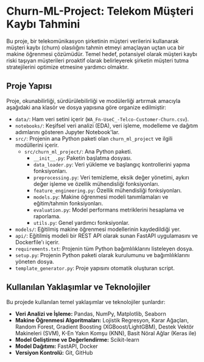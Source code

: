 # Churn-ML-Project: Telekom Müşteri Kaybı Tahmini

Bu proje, bir telekomünikasyon şirketinin müşteri verilerini kullanarak müşteri kaybı (churn) olasılığını tahmin etmeyi amaçlayan uçtan uca bir makine öğrenmesi çözümüdür. Temel hedef, potansiyel olarak müşteri kaybı riski taşıyan müşterileri proaktif olarak belirleyerek şirketin müşteri tutma stratejilerini optimize etmesine yardımcı olmaktır.

## Proje Yapısı

Proje, okunabilirliği, sürdürülebilirliği ve modülerliği artırmak amacıyla aşağıdaki ana klasör ve dosya yapısına göre organize edilmiştir:

- `data/`: Ham veri setini içerir (`WA_Fn-UseC_-Telco-Customer-Churn.csv`).
- `notebooks/`: Keşifsel veri analizi (EDA), veri işleme, modelleme ve dağıtım adımlarını gösteren Jupyter Notebook'lar.
- `src/`: Projenin ana Python paketi olan `churn_ml_project` ve ilgili modüllerini içerir.
  - `src/churn_ml_project/`: Ana Python paketi.
    - `__init__.py`: Paketin başlatma dosyası.
    - `data_loader.py`: Veri yükleme ve başlangıç kontrollerini yapma fonksiyonları.
    - `preprocessing.py`: Veri temizleme, eksik değer yönetimi, aykırı değer işleme ve özellik mühendisliği fonksiyonları.
    - `feature_engineering.py`: Özellik mühendisliği fonksiyonları.
    - `models.py`: Makine öğrenmesi modeli tanımlamaları ve eğitim/tahmin fonksiyonları.
    - `evaluation.py`: Model performans metriklerini hesaplama ve raporlama.
    - `utils.py`: Genel yardımcı fonksiyonlar.
- `models/`: Eğitilmiş makine öğrenmesi modellerinin kaydedildiği yer.
- `api/`: Eğitilmiş modeli bir REST API olarak sunan FastAPI uygulamasını ve Dockerfile'ı içerir.
- `requirements.txt`: Projenin tüm Python bağımlılıklarını listeleyen dosya.
- `setup.py`: Projenin Python paketi olarak kurulumunu ve bağımlılıklarını yöneten dosya.
- `template_generator.py`: Proje yapısını otomatik oluşturan script.


## Kullanılan Yaklaşımlar ve Teknolojiler

Bu projede kullanılan temel yaklaşımlar ve teknolojiler şunlardır:

- **Veri Analizi ve İşleme:** Pandas, NumPy, Matplotlib, Seaborn
- **Makine Öğrenmesi Algoritmaları:** Lojistik Regresyon, Karar Ağaçları, Random Forest, Gradient Boosting (XGBoost/LightGBM), Destek Vektör Makineleri (SVM), K-En Yakın Komşu (KNN), Basit Nöral Ağlar (Keras ile)
- **Model Geliştirme ve Değerlendirme:** Scikit-learn
- **Model Dağıtımı:** FastAPI, Docker
- **Versiyon Kontrolü:** Git, GitHub

